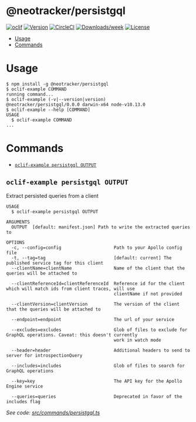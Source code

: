 @neotracker/persistgql
======================



[![oclif](https://img.shields.io/badge/cli-oclif-brightgreen.svg)](https://oclif.io)
[![Version](https://img.shields.io/npm/v/@neotracker/persistgql.svg)](https://npmjs.org/package/@neotracker/persistgql)
[![CircleCI](https://circleci.com/gh/neotracker/persistgql/tree/master.svg?style=shield)](https://circleci.com/gh/neotracker/persistgql/tree/master)
[![Downloads/week](https://img.shields.io/npm/dw/@neotracker/persistgql.svg)](https://npmjs.org/package/@neotracker/persistgql)
[![License](https://img.shields.io/npm/l/@neotracker/persistgql.svg)](https://github.com/neotracker/persistgql/blob/master/package.json)

<!-- toc -->
* [Usage](#usage)
* [Commands](#commands)
<!-- tocstop -->
# Usage
<!-- usage -->
```sh-session
$ npm install -g @neotracker/persistgql
$ oclif-example COMMAND
running command...
$ oclif-example (-v|--version|version)
@neotracker/persistgql/0.0.0 darwin-x64 node-v10.13.0
$ oclif-example --help [COMMAND]
USAGE
  $ oclif-example COMMAND
...
```
<!-- usagestop -->
# Commands
<!-- commands -->
* [`oclif-example persistgql OUTPUT`](#oclif-example-persistgql-output)

## `oclif-example persistgql OUTPUT`

Extract persisted queries from a client

```
USAGE
  $ oclif-example persistgql OUTPUT

ARGUMENTS
  OUTPUT  [default: manifest.json] Path to write the extracted queries to

OPTIONS
  -c, --config=config                    Path to your Apollo config file
  -t, --tag=tag                          [default: current] The published service tag for this client
  --clientName=clientName                Name of the client that the queries will be attached to

  --clientReferenceId=clientReferenceId  Reference id for the client which will match ids from client traces, will use
                                         clientName if not provided

  --clientVersion=clientVersion          The version of the client that the queries will be attached to

  --endpoint=endpoint                    The url of your service

  --excludes=excludes                    Glob of files to exclude for GraphQL operations. Caveat: this doesn't currently
                                         work in watch mode

  --header=header                        Additional headers to send to server for introspectionQuery

  --includes=includes                    Glob of files to search for GraphQL operations

  --key=key                              The API key for the Apollo Engine service

  --queries=queries                      Deprecated in favor of the includes flag
```

_See code: [src/commands/persistgql.ts](https://github.com/neotracker/persistgql/blob/v0.0.0/src/commands/persistgql.ts)_
<!-- commandsstop -->
